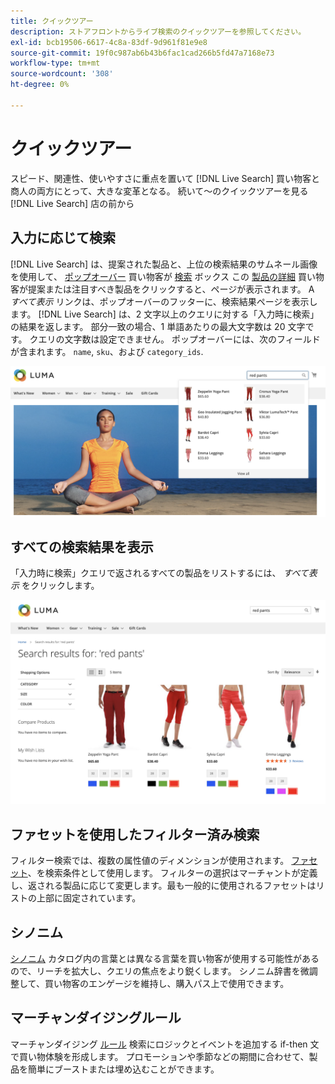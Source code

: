 ```yaml
---
title: クイックツアー
description: ストアフロントからライブ検索のクイックツアーを参照してください。
exl-id: bcb19506-6617-4c8a-83df-9d961f81e9e8
source-git-commit: 19f0c987ab6b43b6fac1cad266b5fd47a7168e73
workflow-type: tm+mt
source-wordcount: '308'
ht-degree: 0%

---
```


# クイックツアー

スピード、関連性、使いやすさに重点を置いて [!DNL Live Search] 買い物客と商人の両方にとって、大きな変革となる。 続いて～のクイックツアーを見る [!DNL Live Search] 店の前から

## 入力に応じて検索

[!DNL Live Search] は、提案された製品と、上位の検索結果のサムネール画像を使用して、 [ポップオーバー](storefront-popover.md) 買い物客が [検索](https://docs.magento.com/user-guide/catalog/search-quick.html) ボックス この [製品の詳細](https://docs.magento.com/user-guide/quick-tour/product-page.html) 買い物客が提案または注目すべき製品をクリックすると、ページが表示されます。 A _すべて表示_ リンクは、ポップオーバーのフッターに、検索結果ページを表示します。
[!DNL Live Search] は、2 文字以上のクエリに対する「入力時に検索」の結果を返します。 部分一致の場合、1 単語あたりの最大文字数は 20 文字です。 クエリの文字数は設定できません。 ポップオーバーには、次のフィールドが含まれます。 `name`, `sku`、および `category_ids`.

![ストアフロントの例 — 入力時に検索](assets/storefront-search-as-you-type.png)

## すべての検索結果を表示

「入力時に検索」クエリで返されるすべての製品をリストするには、 _すべて表示_ をクリックします。

![ストアフロントの例 — 価格ファセット](assets/storefront-view-all-search-results.png)

## ファセットを使用したフィルター済み検索

フィルター検索では、複数の属性値のディメンションが使用されます。 [ファセット](facets.md)、を検索条件として使用します。 フィルターの選択はマーチャントが定義し、返される製品に応じて変更します。最も一般的に使用されるファセットはリストの上部に固定されています。

## シノニム

[シノニム](synonyms.md) カタログ内の言葉とは異なる言葉を買い物客が使用する可能性があるので、リーチを拡大し、クエリの焦点をより鋭くします。 シノニム辞書を微調整して、買い物客のエンゲージを維持し、購入パス上で使用できます。

## マーチャンダイジングルール

マーチャンダイジング [ルール](rules.md) 検索にロジックとイベントを追加する if-then 文で買い物体験を形成します。 プロモーションや季節などの期間に合わせて、製品を簡単にブーストまたは埋め込むことができます。
